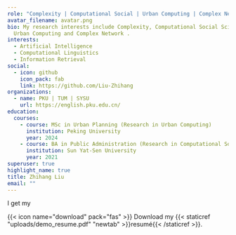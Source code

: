 ```yaml
---
role: "Complexity | Computational Social | Urban Computing | Complex Network "
avatar_filename: avatar.png
bio: My research interests include Complexity, Computational Social Science,
  Urban Computing and Complex Network .
interests:
  - Artificial Intelligence
  - Computational Linguistics
  - Information Retrieval
social:
  - icon: github
    icon_pack: fab
    link: https://github.com/Liu-Zhihang
organizations:
  - name: PKU | TUM | SYSU
    url: https://english.pku.edu.cn/
education:
  courses:
    - course: MSc in Urban Planning (Research in Urban Computing)
      institution: Peking University
      year: 2024
    - course: BA in Public Administration (Research in Computational Social Science)
      institution: Sun Yat-Sen University
      year: 2021
superuser: true
highlight_name: true
title: Zhihang Liu
email: ""
---
```

I get my

{{< icon name="download" pack="fas" >}} Download my {{< staticref "uploads/demo_resume.pdf" "newtab" >}}resumé{{< /staticref >}}.